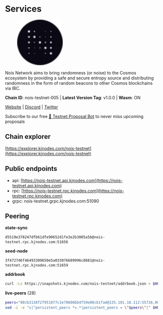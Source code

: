 # Services

<figure><img src="https://raw.githubusercontent.com/kj89/cosmos-images/main/logos/nois.png" width="150" alt=""><figcaption></figcaption></figure>

Nois Network aims to bring randomness (or noise)  to the Cosmos ecosystem by providing a safe and  secure entropy source and distributing randomness  in the form of random beacons to other Cosmos blockchains via IBC.

**Chain ID**: nois-testnet-005 | **Latest Version Tag**: v1.0.0 | **Wasm**: ON

[Website](https://nois.network) | [Discord](https://discord.gg/dHdpwtEb6F) | [Twitter](https://twitter.com/NoisRNG)



Subscribe to our free [🤖 Testnet Proposal Bot](https://t.me/kjnodes_testnet_proposal_bot) to never miss upcoming proposals


## Chain explorer
[https://explorer.kjnodes.com/nois-testnet](https://explorer.kjnodes.com/nois-testnet)

## Public endpoints

* api: [https://nois-testnet.api.kjnodes.com](https://nois-testnet.api.kjnodes.com)
* rpc: [https://nois-testnet.rpc.kjnodes.com](https://nois-testnet.rpc.kjnodes.com)
* grpc: nois-testnet.grpc.kjnodes.com:51090

## Peering

**state-sync**

```text
d5519e378247dfb61dfe90652d1fe3e2b3005a5b@nois-testnet.rpc.kjnodes.com:51656
```

**seed-node**

```text
3f472746f46493309650e5a033076689996c8881@nois-testnet.rpc.kjnodes.com:51659
```

**addrbook**
```bash
curl -Ls https://snapshots.kjnodes.com/nois-testnet/addrbook.json > $HOME/.noisd/config/addrbook.json
```

**live-peers** (28)
```bash
peers="80cb3138f2f951077c1e70686bb4f59e00cb1fad@135.181.18.112:55726,00c205b11dc2d2295749810722bb2e995a24c0c1@95.216.14.58:60656,711a4b20ce63e3a69725d27c73145519a2a1b559@161.97.159.68:17356,4af23e5bbb434e58082054a7d97b41b62cdb4a83@195.201.197.4:30656,d5519e378247dfb61dfe90652d1fe3e2b3005a5b@65.109.68.190:51656,4f4cbbb89deacb0a1f395050567e96bb70f4a1ff@142.132.152.46:41656,eff2a3659d8190f2e3f0556d9829288d29e63296@65.108.233.109:17356,40fd0b54d6a096404421a36f29ae1e3779d2ae03@207.180.208.47:26656,6d6164cd45c7c65ab76abd40f5ff683f72e7f50f@65.109.92.241:40136,a87dc8b4e827a05fe5c46aea54999120c8252587@162.19.237.81:26656,1f1b67a13a6c9ef47cc21a9c71eeac1adc03e05b@176.9.10.239:26656,65acf20f39df51e09027a2f204e359d57823a995@65.108.72.253:21656,f7c0a82105152107c0e516056d0672d01a3a8582@88.99.56.200:26656,5a2cf815580a74c31e722737b7f48747afba1137@95.216.197.76:26656,28a94656dd4ddde090d8dd3d89865db5b6cda0ce@95.217.58.111:26656,457a8e8dcb3bef4d7a6fd7fcb3b97d1282ca029c@65.108.206.118:60856,e07c37d68a210ee89191543e64078c7b127aa6c4@65.108.78.101:30656,40250630b11b62814410129ed5dc29221e141a2f@65.108.72.233:26156,2b265b12688ea801b11672a47b67bb55433ccf37@185.198.27.109:26656,7eec6f0841541db4703053c478b2f8382fe824e0@89.233.108.200:26656,35498a9c47c2901a097161cd5abc5bc758aa1b5c@38.242.158.85:51656,4f581b36aac37da8766c9de4dc533b0740eb498d@38.242.222.52:26656,d82a26ef1cebfa8a57e7b06a4310b800740c1c6d@144.76.30.36:15648,c60e7d9dffdc2b97e9d8b36861ff2e077c863482@65.108.2.41:60656,1e9f3c5da72edebe751b108aa52657b190c8991d@65.108.225.158:17356,bca6115a0d059d21781dcdc6bfa8149ec3961bb4@46.17.250.108:60556,da81dd66bca4bba509163dbd06b4a6b2e05c2e12@65.108.231.124:21656,5c2a752c9b1952dbed075c56c600c3a79b58c395@195.3.220.135:27286"
sed -i -e "s|^persistent_peers *=.*|persistent_peers = \"$peers\"|" $HOME/.noisd/config/config.toml
```
